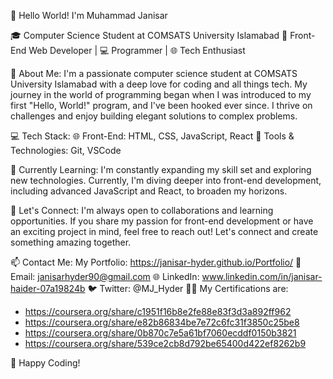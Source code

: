 👋 Hello World! I'm Muhammad Janisar

🎓 Computer Science Student at COMSATS University Islamabad
🚀 Front-End Web Developer | 💻 Programmer | 🌐 Tech Enthusiast

🌟 About Me:
I'm a passionate computer science student at COMSATS University Islamabad with a deep love for coding and all things tech. My journey in the world of programming began when I was introduced to my first "Hello, World!" program, and I've been hooked ever since. I thrive on challenges and enjoy building elegant solutions to complex problems.

💻 Tech Stack:
🌐 Front-End: HTML, CSS, JavaScript, React
🔧 Tools & Technologies: Git, VSCode

🌱 Currently Learning:
I'm constantly expanding my skill set and exploring new technologies. Currently, I'm diving deeper into front-end development, including advanced JavaScript and React, to broaden my horizons.

🤝 Let's Connect:
I'm always open to collaborations and learning opportunities. If you share my passion for front-end development or have an exciting project in mind, feel free to reach out! Let's connect and create something amazing together.

📫 Contact Me:
My Portfolio: https://janisar-hyder.github.io/Portfolio/
📧 Email: janisarhyder90@gmail.com
🌐 LinkedIn: www.linkedin.com/in/janisar-haider-07a19824b
🐦 Twitter: @MJ_Hyder
🧑‍💻 My Certifications are:
- https://coursera.org/share/c1951f16b8e2fe88e83f3d3a892ff962
- https://coursera.org/share/e82b86834be7e72c6fc31f3850c25be8
- https://coursera.org/share/0b870c7e5a61bf7060ecddf0150b3821
- https://coursera.org/share/539ce2cb8d792be65400d422ef8262b9

🚀 Happy Coding!
